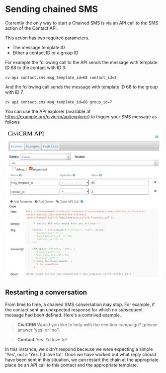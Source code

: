 # Sending chained SMS

Currently the only way to start a Chained SMS is via an API call to the SMS action of the Contact API.

This action has two required parameters.

* The message template ID
* Either a contact ID or a group ID

For example the following call to the API sends the message with template ID 68 to the contact with ID 3.

`cv api contact.sms msg_template_id=68 contact_id=3`

And the following call sends the message with template ID 68 to the group with ID 7.

`cv api contact.sms msg_template_id=68 group_id=7`

You can use the API explorer (available at https://example.org/civicrm/api/explorer) to trigger your SMS message as follows

![Sending a message via the API](img/chained-sms-start-via-api.png)

## Restarting a conversation

From time to time, a chained SMS conversation may stop. For example, if the contact sent an unexpected response for which no subsequent message had been defined. Here's a contrived example.

> **CiviCRM** Would you like to help with the election campaign? [please answer 'yes' or 'no']

> **Contact** Yes. I'd love to!

In this instance, we didn't respond because we were expecting a simple 'Yes', not a 'Yes. I'd love to!'. Once we have worked out what reply should have been sent in this situation, we can restart the chain at the appropriate place be an API call to this contact and the appropriate template.
